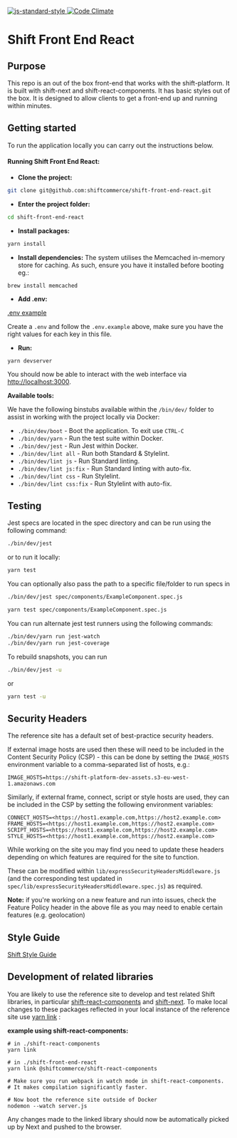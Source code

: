 [ ![js-standard-style](https://img.shields.io/badge/code%20style-standard-brightgreen.svg)](http://standardjs.com)[ ![Code Climate](https://codeclimate.com/repos/59afd402570e4e0296000b5d/badges/ddb538f31d467ab460b5/gpa.svg)](https://codeclimate.com/repos/59afd402570e4e0296000b5d/feed)

# Shift Front End React
## Purpose

This repo is an out of the box front-end that works with the shift-platform. It is built with shift-next and shift-react-components. It has basic styles out of the box. It is designed to allow clients to get a front-end up and running within minutes.


## Getting started

To run the application locally you can carry out the instructions below.

#### Running Shift Front End React:

* **Clone the project:**

```bash
git clone git@github.com:shiftcommerce/shift-front-end-react.git
```

* **Enter the project folder:**

```bash
cd shift-front-end-react
```
* **Install packages:**

```bash
yarn install
```

* **Install dependencies:**
The system utilises the Memcached in-memory store for caching. As such, ensure you have it
installed before booting eg.:

```
brew install memcached
```

* **Add .env:**

[.env example](https://github.com/shiftcommerce/shift-front-end-react/blob/master/.env.example)

Create a `.env` and follow the `.env.example` above, make sure you have the right values for each key in this file.

* **Run:**

```console
yarn devserver
```


You should now be able to interact with the web interface via [http://localhost:3000](http://localhost:3000).

**Available tools:**

We have the following binstubs available within the `/bin/dev/` folder to assist in working with the project locally via Docker:

* `./bin/dev/boot` - Boot the application. To exit use `CTRL-C`
* `./bin/dev/yarn` - Run the test suite within Docker.
* `./bin/dev/jest` - Run Jest within Docker.
* `./bin/dev/lint all` - Run both Standard & Stylelint.
* `./bin/dev/lint js` - Run Standard linting.
* `./bin/dev/lint js:fix` - Run Standard linting with auto-fix.
* `./bin/dev/lint css` - Run Stylelint.
* `./bin/dev/lint css:fix` - Run Stylelint with auto-fix.

## Testing

Jest specs are located in the spec directory and can be run using the following command:

```bash
./bin/dev/jest
```

or to run it locally:

```bash
yarn test
```

You can optionally also pass the path to a specific file/folder to run specs in

```bash
./bin/dev/jest spec/components/ExampleComponent.spec.js
```

```bash
yarn test spec/components/ExampleComponent.spec.js
```

You can run alternate jest test runners using the following commands:

```bash
./bin/dev/yarn run jest-watch
./bin/dev/yarn run jest-coverage
```

To rebuild snapshots, you can run

```bash
./bin/dev/jest -u
```

or

```bash
yarn test -u
```

## Security Headers

The reference site has a default set of best-practice security headers.

If external image hosts are used then these will need to be included in the
Content Security Policy (CSP) - this can be done by setting the `IMAGE_HOSTS` environment
variable to a comma-separated list of hosts, e.g.:

```
IMAGE_HOSTS=https://shift-platform-dev-assets.s3-eu-west-1.amazonaws.com
```

Similarly, if external frame, connect, script or style hosts are used, they can be included
in the CSP by setting the following environment variables:

```
CONNECT_HOSTS=<https://host1.example.com,https://host2.example.com>
FRAME_HOSTS=<https://host1.example.com,https://host2.example.com>
SCRIPT_HOSTS=<https://host1.example.com,https://host2.example.com>
STYLE_HOSTS=<https://host1.example.com,https://host2.example.com>
```

While working on the site you may find you need to update these headers depending
on which features are required for the site to function.

These can be modified within `lib/expressSecurityHeadersMiddleware.js` (and the
corresponding test updated in `spec/lib/expressSecurityHeadersMiddleware.spec.js`)
as required.

**Note:** if you're working on a new feature and run into issues, check the
Feature Policy header in the above file as you may need to enable certain features
(e.g. geolocation)

## Style Guide
[Shift Style Guide](https://github.com/shiftcommerce/shift-front-end-react/blob/master/shift-style-guide.md)

## Development of related libraries

You are likely to use the reference site to develop and test related Shift libraries, in particular [shift-react-components](https://github.com/shiftcommerce/shift-react-components) and [shift-next](https://github.com/shiftcommerce/shift-next). To make local changes to these packages reflected in your local instance of the reference site use [yarn link](https://yarnpkg.com/en/docs/cli/link) :

**example using shift-react-components:**

```
# in ./shift-react-components
yarn link

# in ./shift-front-end-react
yarn link @shiftcommerce/shift-react-components

# Make sure you run webpack in watch mode in shift-react-components. 
# It makes compilation significantly faster.

# Now boot the reference site outside of Docker
nodemon --watch server.js
```

Any changes made to the linked library should now be automatically picked up by Next and pushed to the browser.
